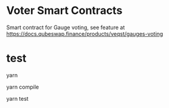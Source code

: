 # Voter Smart Contracts

Smart contract for Gauge voting, see feature at https://docs.qubeswap.finance/products/veqst/gauges-voting

# test

yarn

yarn compile

yarn test
